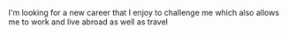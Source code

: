 I'm looking for a new career that I enjoy to challenge me which also allows me to work and live abroad as well as travel
